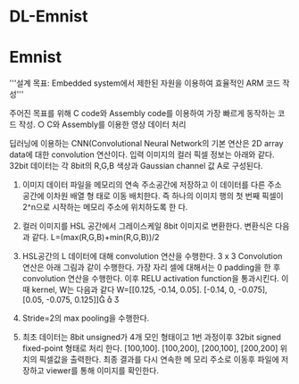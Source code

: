 # DL-Emnist

# Emnist

'''설계 목표: Embedded system에서 제한된 자원을 이용하여 효율적인 ARM 코드 작성'''


주어진 목표를 위해 C code와 Assembly code를 이용하여 가장 빠르게 동작하는 코드 작성. ○ C와 Assembly를 이용한 영상 데이터 처리


딥러닝에 이용하는 CNN(Convolutional Neural Network의 기본 연산은 2D array data에 대한 convolution 
연산이다. 입력 이미지의 컬러 픽셀 정보는 아래와 같다. 32bit 데이터는 각 8bit의 R,G,B 색상과 Gaussian channel 값 
A로 구성된다.

1. 이미지 데이터 파일을 메모리의 연속 주소공간에 저장하고 이 데이터를 다른 주소 공간에 이차원 배열 형
태로 이동 배치한다. 즉 하나의 이미지 행의 첫 번째 픽셀이 2^n으로 시작하는 메모리 주소에 위치하도록 한
다.

2. 컬러 이미지를 HSL 공간에서 그레이스케일 8bit 이미지로 변환한다. 변환식은 다음과 같다. 
 L=(max(R,G,B)+min(R,G,B))/2

3. HSL공간의 L 데이터에 대해 convolution 연산을 수행한다. 3 x 3 Convolution 연산은 아래 그림과 같이 
수행한다. 가장 자리 셀에 대해서는 0 padding을 한 후 convolution 연산을 수행한다. 이후 RELU activation 
function을 통과시킨다. 이때 kernel, W는 다음과 같다
W=[[0.125, -0.14, 0.05]. [-0.14, 0, -0.075], [0.05, -0.075, 0.125]]  

4. Stride=2의 max pooling을 수행한다.

5. 최초 데이터는 8bit unsigned가 4개 모인 형태이고 1번 과정이후 32bit signed fixed-point 형태로 처리
한다. [100,100]. [100,200], [200,100], [200,200] 위치의 픽셀값을 출력한다. 최종 결과를 다시 연속한 메
모리 주소로 이동후 파일에 저장하고 viewer를 통해 이미지를 확인한다.

